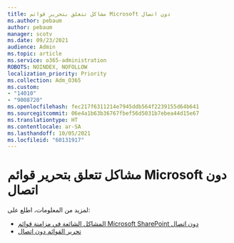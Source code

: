 ```yaml
---
title: مشاكل تتعلق بتحرير قوائم Microsoft دون اتصال
ms.author: pebaum
author: pebaum
manager: scotv
ms.date: 09/23/2021
audience: Admin
ms.topic: article
ms.service: o365-administration
ROBOTS: NOINDEX, NOFOLLOW
localization_priority: Priority
ms.collection: Adm_O365
ms.custom:
- "14010"
- "9008720"
ms.openlocfilehash: fec217f6311214e7945ddb564f2239155d64b641
ms.sourcegitcommit: 06e4a1b63b36767fbef56d5031b7ebea44d15e67
ms.translationtype: HT
ms.contentlocale: ar-SA
ms.lasthandoff: 10/05/2021
ms.locfileid: "60131917"
---
```

# <a name="issues-with-editing-microsoft-lists-offline"></a>مشاكل تتعلق بتحرير قوائم Microsoft دون اتصال

لمزيد من المعلومات، اطلع على:

- [المشاكل الشائعة في مزامنة قوائم Microsoft SharePoint دون اتصال](https://docs.microsoft.com/sharepoint/troubleshoot/lists-and-libraries/common-sync-issues)
- [تحرير القوائم دون اتصال](https://support.microsoft.com/office/edit-lists-offline-41403c3e-1795-4e07-b56b-ae591cbde2f9)